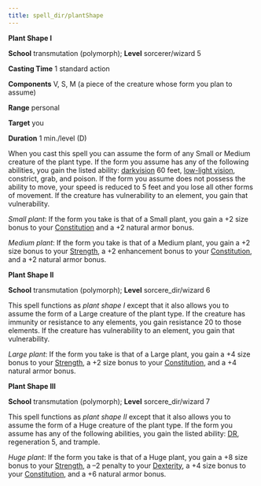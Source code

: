 ```yaml
---
title: spell_dir/plantShape
---
```

 **Plant Shape I**

**School** transmutation (polymorph); **Level** sorcerer/wizard 5

**Casting Time** 1 standard action

**Components** V, S, M (a piece of the creature whose form you plan to assume)

**Range** personal

**Target** you

**Duration** 1 min./level (D)

When you cast this spell you can assume the form of any Small or Medium creature of the plant type. If the form you assume has any of the following abilities, you gain the listed ability: [darkvision](../glossary#_darkvision) 60 feet, [low-light vision](../glossary#_low-light-vision), constrict, grab, and poison. If the form you assume does not possess the ability to move, your speed is reduced to 5 feet and you lose all other forms of movement. If the creature has vulnerability to an element, you gain that vulnerability.

_Small plant_: If the form you take is that of a Small plant, you gain a +2 size bonus to your [Constitution](../gettingStarted#_constitution) and a +2 natural armor bonus.

_Medium plant_: If the form you take is that of a Medium plant, you gain a +2 size bonus to your [Strength](../gettingStarted#_strength), a +2 enhancement bonus to your [Constitution](../gettingStarted#_constitution), and a +2 natural armor bonus.

**Plant Shape II**

**School** transmutation (polymorph); **Level** sorcere_dir/wizard 6

This spell functions as _plant shape I_ except that it also allows you to assume the form of a Large creature of the plant type. If the creature has immunity or resistance to any elements, you gain resistance 20 to those elements. If the creature has vulnerability to an element, you gain that vulnerability.

_Large plant_: If the form you take is that of a Large plant, you gain a +4 size bonus to your [Strength](../gettingStarted#_strength), a +2 size bonus to your [Constitution](../gettingStarted#_constitution), and a +4 natural armor bonus.

**Plant Shape III**

**School** transmutation (polymorph); **Level** sorcere_dir/wizard 7

This spell functions as _plant shape II_ except that it also allows you to assume the form of a Huge creature of the plant type. If the form you assume has any of the following abilities, you gain the listed ability: [DR](../glossary#_damage-reduction), regeneration 5, and trample.

_Huge plant_: If the form you take is that of a Huge plant, you gain a +8 size bonus to your [Strength](../gettingStarted#_strength), a –2 penalty to your [Dexterity](../gettingStarted#_dexterity), a +4 size bonus to your [Constitution](../gettingStarted#_constitution), and a +6 natural armor bonus.

